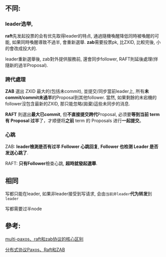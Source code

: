 ## 不同:

### leader选举, 

**raft**先发起投票的会有优先取得leader的特点, 通過隨機喚醒降低同時被喚醒的可能, 如果同時喚醒導致不過半, 會重新選舉.
**zab**需要投票pk, 比ZXID, 比較完後, 小的會改成投大的.

leader重新選舉後, zab對外提供服務前, 還會同步follower, RAFT則延後處理(伴隨新的過半Proposal).

### 跨代處理

**ZAB** 選出 ZXID 最大的(包括未commit), 並提交/同步當前leader上, 所有**未commit/commit未過半**的Proposal到其他follower.
當然, 如果剩餘的未宕機的follower沒包含最新的ZXID, 那只能忽略(拋棄)這些未同步的消息.

**RAFT** 則選出**最大已commit**, 
但**不直接提交跨代**Proposal, 必须要**等到当前 term 有 Proposal 过半**了，才顺便将**之前** term 的 Proposals 进行**一起提交**。



### 心跳

ZAB: **leader檢測是否有过半 Follower 心跳回复**, **Follower 也检测 Leader 是否发送心跳了**.

RAFT: **只有Follower**檢查心跳, **超時就發起選舉**.



## 相同

写都只能在leader,
如果非leader接受到写请求, 会由`当前非leader`**代为转发**到`leader`

写都需要过半node





## 參考: 

[multi-paxos、raft和zab协议的核心区别](https://cloud.tencent.com/developer/article/1903522)

[分布式协议Paxos、Raft和ZAB](https://beritra.github.io/2020/06/12/%E5%88%86%E5%B8%83%E5%BC%8F%E5%8D%8F%E8%AE%AEPaxos%E3%80%81Raft%E5%92%8CZAB/)

